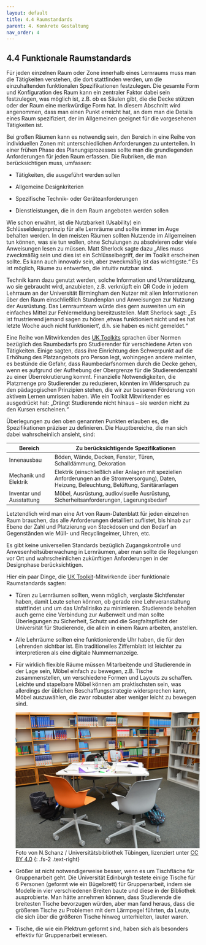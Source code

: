 ```yaml
---
layout: default
title: 4.4 Raumstandards
parent: 4. Konkrete Gestaltung
nav_order: 4
---
```


## 4.4 Funktionale Raumstandards

Für jeden einzelnen Raum oder Zone innerhalb eines Lernraums muss man
die Tätigkeiten verstehen, die dort stattfinden werden, um die
einzuhaltenden funktionalen Spezifikationen festzulegen. Die gesamte
Form und Konfiguration des Raum kann ein zentraler Faktor dabei sein
festzulegen, was möglich ist, z.B. ob es Säulen gibt, die die Decke
stützen oder der Raum eine merkwürdige Form hat. In diesem Abschnitt
wird angenommen, dass man einen Punkt erreicht hat, an dem man die
Details eines Raum spezifiziert, der im Allgemeinen geeignet für die
vorgesehenen Tätigkeiten ist.

Bei großen Räumen kann es notwendig sein, den Bereich in eine Reihe von
individuellen Zonen mit unterschiedlichen Anforderungen zu unterteilen.
In einer frühen Phase des Planungsprozesses sollte man die grundlegenden
Anforderungen für jeden Raum erfassen. Die Rubriken, die man
berücksichtigen muss, umfassen:

-   Tätigkeiten, die ausgeführt werden sollen

-   Allgemeine Designkriterien

-   Spezifische Technik- oder Geräteanforderungen

-   Dienstleistungen, die in dem Raum angeboten werden sollen

Wie schon erwähnt, ist die Nutzbarkeit (Usability) ein
Schlüsseldesignprinzip für alle Lernräume und sollte immer im Auge
behalten werden. In den meisten Räumen sollten Nutzende im Allgemeinen tun können, was sie tun wollen, ohne Schulungen zu
absolvieren oder viele Anweisungen lesen zu müssen. Matt Sherlock sagte
dazu „Alles muss zweckmäßig sein und dies ist ein Schlüsselbegriff, der
im Toolkit erscheinen sollte. Es kann auch innovativ sein, aber
zweckmäßig ist das wichtigste.“ Es ist möglich, Räume zu entwerfen, die
intuitiv nutzbar sind.

Technik kann dazu genutzt werden, solche Information und Unterstützung,
wo sie gebraucht wird, anzubieten, z.B. verknüpft ein QR Code in jedem
Lehrraum an der Universität Birmingham den Nutzer mit allen
Informationen über den Raum einschließlich Stundenplan und Anweisungen
zur Nutzung der Ausrüstung. Das Lernraumteam würde dies gern ausweiten
um ein einfaches Mittel zur Fehlermeldung bereitzustellen. Matt Sherlock
sagt: „Es ist frustrierend jemand sagen zu hören ‚etwas funktioniert
nicht und es hat letzte Woche auch nicht funktioniert‘, d.h. sie haben
es nicht gemeldet.“

Eine Reihe von Mitwirkenden des [UK Toolkits](../11_Referenzen.md) sprachen über Normen
bezüglich des Raumbedarfs pro Studierender für verschiedene Arten von
Tätigkeiten. Einige sagten, dass ihre Einrichtung den Schwerpunkt auf
die Erhöhung des Platzangebots pro Person legt, wohingegen andere
meinten, es bestünde die Gefahr, dass Raumbedarfsnormen durch die Decke
gehen, wenn es aufgrund der Aufhebung der Obergrenze für die
Studierendenzahl zu einer Überrekrutierung kommt. Finanzielle
Notwendigkeiten, die Platzmenge pro Studierender zu reduzieren, könnten im
Widerspruch zu den pädagogischen Prinzipien stehen, die wir zur besseren
Förderung von aktivem Lernen umrissen haben. Wie ein Toolkit
Mitwirkender es ausgedrückt hat: „Drängt Studierende nicht hinaus – sie
werden nicht zu den Kursen erscheinen.“

Überlegungen zu den oben genannten Punkten erlauben es, die
Spezifikationen präziser zu definieren. Die Hauptbereiche, die man sich
dabei wahrscheinlich ansieht, sind:

| **Bereich**              | **Zu berücksichtigende Spezifikationen**                                                                                                            |
|--------------------------|-----------------------------------------------------------------------------------------------------------------------------------------------------|
| Innenausbau              | Böden, Wände, Decken, Fenster, Türen, Schalldämmung, Dekoration                                                                                     |
| Mechanik und Elektrik    | Elektrik (einschließlich aller Anlagen mit speziellen Anforderungen an die Stromversorgung), Daten, Heizung, Beleuchtung, Belüftung, Sanitäranlagen |
| Inventar und Ausstattung | Möbel, Ausrüstung, audiovisuelle Ausrüstung, Sicherheitsanforderungen, Lagerungsbedarf                                                              |

Letztendlich wird man eine Art von Raum-Datenblatt für jeden einzelnen
Raum brauchen, das alle Anforderungen detailliert auflistet, bis hinab
zur Ebene der Zahl und Platzierung von Steckdosen und den Bedarf an
Gegenständen wie Müll- und Recyclingeimer, Uhren, etc.

Es gibt keine universellen Standards bezüglich Zugangskontrolle und
Anwesenheitsüberwachung in Lernräumen, aber man sollte die Regelungen
vor Ort und wahrscheinlichen zukünftigen Anforderungen in der
Designphase berücksichtigen.

Hier ein paar Dinge, die [UK Toolkit](../11_Referenzen.md)-Mitwirkende über funktionale
Raumstandards sagten:

-   Türen zu Lernräumen sollten, wenn möglich, verglaste Sichtfenster
    haben, damit Leute sehen können, ob gerade eine Lehrveranstaltung
    stattfindet und um das Unfallrisiko zu minimieren. Studierende
    behalten auch gerne eine Verbindung zur Außenwelt und man sollte
    Überlegungen zu Sicherheit, Schutz und die Sorgfaltspflicht der
    Universität für Studierende, die allein in einem Raum arbeiten,
    anstellen.

-   Alle Lehrräume sollten eine funktionierende Uhr haben, die für den
    Lehrenden sichtbar ist. Ein traditionelles Ziffernblatt ist leichter
    zu interpretieren als eine digitale Nummernanzeige.

-   Für wirklich flexible Räume müssen Mitarbeitende und Studierende in
    der Lage sein, Möbel einfach zu bewegen, z.B. Tische zusammenstellen,
    um verschiedene Formen und Layouts zu schaffen. Leichte und
    stapelbare Möbel können am praktischsten sein, was allerdings der
    üblichen Beschaffungsstrategie widersprechen kann, Möbel
    auszuwählen, die zwar robuster aber weniger leicht zu bewegen sind.

    ![Foto Flexible Möbel](../00_Abbildungen/04-04_Flexible_Moebel_UB_Tuebingen.JPG)
    Foto von N.Schanz / Universitätsbibliothek Tübingen, lizenziert unter [CC BY 4.0](https://creativecommons.org/licenses/by/4.0/deed.de)
    {: .fs-2 .text-right}

-   Größer ist nicht notwendigerweise besser, wenn es um Tischfläche für
    Gruppenarbeit geht. Die Universität Edinburgh testete einige Tische
    für 6 Personen (geformt wie ein Bügelbrett) für Gruppenarbeit, indem
    sie Modelle in vier verschiedenen Breiten baute und diese in der
    Bibliothek ausprobierte. Man hätte annehmen können, dass Studierende
    die breitesten Tische bevorzugen würden, aber man fand heraus, dass
    die größeren Tische zu Problemen mit dem Lärmpegel führten, da
    Leute, die sich über die größeren Tische hinweg unterhielten, lauter
    waren.

-   Tische, die wie ein Plektrum geformt sind, haben sich als besonders
    effektiv für Gruppenarbeit erwiesen.
